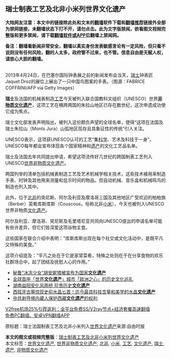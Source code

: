  <h2>瑞士制表工艺及北非小米列世界文化遗产</h2> <p class="notice"><b>大陆网友注意：本文中的链接除此处和文末的<a href="https://github.com/bannedbook/fanqiang" >翻墙</a>软件下载和<a href="https://github.com/killgcd/justmysocks/blob/master/README.md">翻墙推荐</a>链接外全部为禁网链接，未翻墙状态下打不开，请勿点击。此为文字版禁闻，欲看图文视频完整版和更多禁闻，请下载<a href="https://github.com/bannedbook/fanqiang">翻墙软件或APP</a>后翻墙上禁闻网。</p><p>备注：翻墙看新闻非常安全，翻墙以真实身份发表敏感言论有一定风险，但只看不说则没有任何风险，翻的人太多，政府管不过来，也不管。信息自由是天赋人权，请放心大胆的翻墙。</b></p>  <div class="entry"> <p><br /> 2013年4月24日，在巴塞尔国际钟表展之前的新闻发布会当天，<a href="https://www.bannedbook.org/bnews/tag/%e7%91%9e%e5%a3%ab/" class="st_tag internal_tag" rel="tag" title="标签 瑞士 下的日志">瑞士</a>钟表匠Jaquet Droz的展位上展出了一只中国鸟图案的手表。（图源：FABRICE COFFRINI/AFP via Getty Images） </p> <p> <strong>瑞士</strong>及法国的机械表制造<a href="https://www.bannedbook.org/bnews/tag/%E5%B7%A5%E8%89%BA/" class="st_tag internal_tag" rel="tag" title="标签 工艺 下的日志">工艺</a>今天被列入联合国教科文组织（UNESCO）世界<strong><a href="https://www.bannedbook.org/bnews/tag/%E9%9D%9E%E7%89%A9%E8%B4%A8%E6%96%87%E5%8C%96%E9%81%97%E4%BA%A7/" class="st_tag internal_tag" rel="tag" title="标签 非物质文化遗产 下的日志">非物质文化遗产</a></strong>，这项工艺在横跨两国的朱拉山地区已存在数世纪，这次申遗成功使它成为焦点。 </p> <p>瑞士文化部发表声明指出，被列入这份颇负声望的全球名单，使得“这项在法国及瑞士朱拉山（Monts Jura）山弧地区现存且具象征性的传统”引人关注。 </p>  <p>UNESCO表示，这项获UNESCO认可的工艺“集<span class='wp_keywordlink'><a href="https://www.bannedbook.org/forum11/topic309.html" title="禁片：“科学”的棍子" target="_blank">科学</a></span>、艺术及科技于一身”。UNESCO每年都会宣布体现各个国家精神和<a href="https://www.bannedbook.org/bnews/tag/%E9%81%97%E4%BA%A7/" class="st_tag internal_tag" rel="tag" title="标签 遗产 下的日志">遗产</a>的文化工艺品名单。 </p> <p>瑞士及法国去年共同提出申请，希望这项流传好几世纪的跨国制表工艺列入UNESCO<a href="https://www.bannedbook.org/bnews/tag/%e4%b8%96%e7%95%8c%e9%9d%9e%e7%89%a9%e8%b4%a8%e6%96%87%e5%8c%96%e9%81%97%e4%ba%a7/" class="st_tag internal_tag" rel="tag" title="标签 世界非物质文化遗产 下的日志">世界非物质文化遗产</a>。 </p> <p>两国列举的清单包括机械表制造工艺及艺术机械学相关技术，这些技术被用来制造手表、时钟及其他用来测量和显示时间的物品。但自动机械、音乐盒和机械鸣鸟的制造也列入其中。 </p>  <p>此外，位于<a href="https://www.bannedbook.org/bnews/tag/%E5%8C%97%E9%9D%9E/" class="st_tag internal_tag" rel="tag" title="标签 北非 下的日志">北非</a>的突尼斯、阿尔及利亚及摩洛哥三国及其他地区广受欢迎的柏柏族（Berber）菜肴库斯库斯（Couscous，俗称北非<a href="https://www.bannedbook.org/bnews/tag/%E5%B0%8F%E7%B1%B3/" class="st_tag internal_tag" rel="tag" title="标签 小米 下的日志">小米</a>），今天也被列入UNESCO世界非物质<a href="https://www.bannedbook.org/bnews/tag/%E6%96%87%E5%8C%96%E9%81%97%E4%BA%A7/" class="st_tag internal_tag" rel="tag" title="标签 文化遗产 下的日志">文化遗产</a>。 </p> <p>阿尔及利亚、摩洛哥、突尼斯及毛里塔尼亚共同向UNESCO提出的申请名单可能有些许差异，但它们皆深爱这项谷物主食。 </p> <p>这些国家在联合介绍中表明：“库斯库斯出现在每个社交或文化活动中，是既平凡又特殊的美食。” </p>  <p>这项介绍提及：“平凡之处在于它是家常菜肴，特殊之处则在于在分享食物的欢乐社群场合中，起了团结及抚慰人心的作用。” </p> <ul class='op-related-articles' title='相关阅读'> <li><a href='https://www.bannedbook.org/bnews/baitai/20201128/1438755.html' target='_blank'>秘鲁“冰冻少女”胡安妮塔被宣布为国家<b>文化遗产</b></a></li> <li><a href='https://www.bannedbook.org/bnews/comments/20201110/1428800.html' target='_blank'>全球首座「世界<b>文化遗产</b>」城市「欧洲之心」的历史文化巡礼</a></li> <li><a href='https://www.bannedbook.org/bnews/funmedia/20201027/1420966.html' target='_blank'>湖南益阳安化风雨桥 珍贵历史<b>文化遗产</b></a></li> <li><a href='https://www.bannedbook.org/bnews/comments/20200830/1387896.html' target='_blank'>西班牙古墓惊现史前水晶匕首！迄今最具科技含量和美学的水晶<b>文化遗产</b></a></li> <li><a href='https://www.bannedbook.org/bnews/renquan/xizang/20200814/1380198.html' target='_blank'>中共剥夺境内藏人保护西藏<b>文化遗产</b>的权利</a></li> </ul> <p class="texttj"> <a href="https://www.bannedbook.org/forum23/topic22702.html" target="_blank">V2free机场25%引荐返利：全平台免费SS/V2ray节点+经济套餐高速翻墙</a><br/> <a href="https://github.com/bannedbook/fanqiang/wiki/%E7%A6%81%E9%97%BB%E7%BD%91%E5%AE%89%E5%8D%93%E7%BF%BB%E5%A2%99%E6%96%B0%E9%97%BBAPP" target="_blank">免费PC翻墙、安卓VPN翻墙APP</a></p><p>原标题：瑞士法国制表工艺及北非小米列入<a href="https://www.bannedbook.org/bnews/tag/%E4%B8%96%E7%95%8C%E6%96%87%E5%8C%96%E9%81%97%E4%BA%A7/" class="st_tag internal_tag" rel="tag" title="标签 世界文化遗产 下的日志">世界文化遗产</a>来源:自由时报</p><a name='sharetosocial'></a>       <div><b>本文的图文或视频完整版</b>：<a href='https://www.bannedbook.org/bnews/comments/20201218/1450449.html'>瑞士制表工艺及北非小米列世界文化遗产</a></div>  </div><!--END ENTRY--> <div class="postfooter"> <div>本文标签：<a href="https://www.bannedbook.org/bnews/tag/%E4%B8%96%E7%95%8C%E6%96%87%E5%8C%96%E9%81%97%E4%BA%A7/" rel="tag">世界文化遗产</a>, <a href="https://www.bannedbook.org/bnews/tag/%e4%b8%96%e7%95%8c%e9%9d%9e%e7%89%a9%e8%b4%a8%e6%96%87%e5%8c%96%e9%81%97%e4%ba%a7/" rel="tag">世界非物质文化遗产</a>, <a href="https://www.bannedbook.org/bnews/tag/%E5%8C%97%E9%9D%9E/" rel="tag">北非</a>, <a href="https://www.bannedbook.org/bnews/tag/%E5%B0%8F%E7%B1%B3/" rel="tag">小米</a>, <a href="https://www.bannedbook.org/bnews/tag/%E5%B7%A5%E8%89%BA/" rel="tag">工艺</a>, <a href="https://www.bannedbook.org/bnews/tag/%E6%96%87%E5%8C%96%E9%81%97%E4%BA%A7/" rel="tag">文化遗产</a>, <a href="https://www.bannedbook.org/bnews/tag/%e7%91%9e%e5%a3%ab/" rel="tag">瑞士</a>, <a href="https://www.bannedbook.org/bnews/tag/%E9%81%97%E4%BA%A7/" rel="tag">遗产</a>, <a href="https://www.bannedbook.org/bnews/tag/%E9%9D%9E%E7%89%A9%E8%B4%A8%E6%96%87%E5%8C%96%E9%81%97%E4%BA%A7/" rel="tag">非物质文化遗产</a></div>  </div><!--END POSTFOOTER--> 